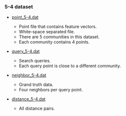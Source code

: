 ### 5-4 dataset

- [point_5-4.dat](./point_5-4.dat)
  - Point file that contains feature vectors.
  - White-space separated file.
  - There are 5 communities in this dataset. 
  - Each community contains 4 points.

- [query_5-4.dat](./query_5-4.dat)
  - Search queries.
  - Each query point is close to a different community. 

- [neighbor_5-4.dat](./neighbor_5-4.dat)
  - Grand truth data.
  - Four neighbors per query point.

- [distance_5-4.dat](./distance_5-4.dat)
  - All distance pairs.